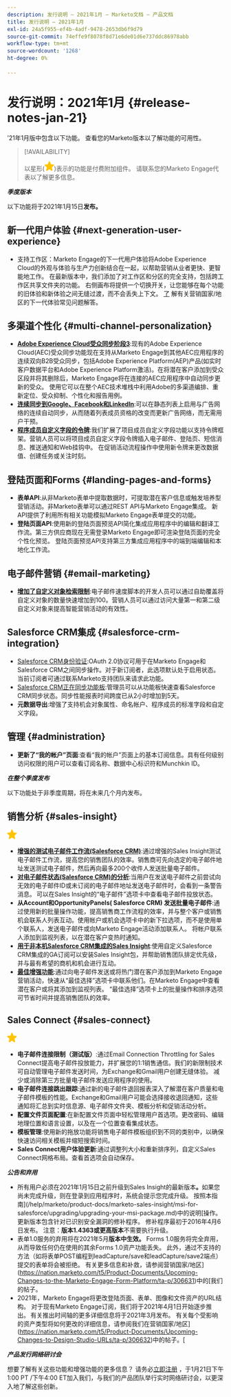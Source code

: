 ```yaml
---
description: 发行说明 — 2021年1月 — Marketo文档 — 产品文档
title: 发行说明 — 2021年1月
exl-id: 24a5f955-ef4b-4adf-9478-2653db6f9d79
source-git-commit: 74effe9f8078f8d71e6de01d6e737ddc86978abb
workflow-type: tm+mt
source-wordcount: '1268'
ht-degree: 0%

---
```


# 发行说明：2021年1月 {#release-notes-jan-21}

’21年1月版中包含以下功能。 查看您的Marketo版本以了解功能的可用性。

>[!AVAILABILITY]
>
>以星形(![(star)](assets/yellow-star.png))表示的功能是付费附加组件。 请联系您的Marketo Engage代表以了解更多信息。

**_季度版本_**

以下功能将于2021年1月15日&#x200B;**发布。**

## 新一代用户体验 {#next-generation-user-experience}

* 支持工作区：Marketo Engage的下一代用户体验将Adobe Experience Cloud的外观与体验与生产力创新结合在一起，以帮助营销从业者更快、更智能地工作。 在最新版本中，我们添加了对工作区和分区的完全支持，包括跨工作区共享文件夹的功能。 右侧画布将提供一个切换开关，让您能够在每个功能的旧体验和新体验之间无缝过渡，而不会丢失上下文。 [了](https://nation.marketo.com/t5/The-Next-Generation-Experience/Next-Generation-Experience-FAQ/ba-p/307124) 解有关营销国家/地区的下一代体验常见问题解答。

## 多渠道个性化 {#multi-channel-personalization}

* **[Adobe Experience Cloud受众同步阶段3](/help/marketo/product-docs/core-marketo-concepts/smart-lists-and-static-lists/static-lists/send-a-list-to-adobe-experience-cloud.md)**:现有的Adobe Experience Cloud(AEC)受众同步功能现在支持从Marketo Engage到其他AEC应用程序的连续双向B2B受众同步，包括Adobe Experience Platform(AEP)产品(如实时客户数据平台和Adobe Experience Platform激活)。在将潜在客户添加到受众区段并将其删除后，Marketo Engage将在连接的AEC应用程序中自动同步更新的受众。 使用它可以在整个AEC技术堆栈中利用Adobe的多渠道编排、重新定位、受众抑制、个性化和报告用例。
* **[连续同步到Google、Facebook和LinkedIn](/help/marketo/product-docs/demand-generation/ad-network-integrations/send-a-list-to-an-ad-network.md)**:可以在静态列表上启用与广告网络的连续自动同步，从而随着列表成员资格的改变而更新广告网络，而无需用户干预。
* **[程序成员自定义字段的令牌](/help/marketo/product-docs/core-marketo-concepts/programs/tokens/program-member-custom-field-tokens.md)**:我们扩展了项目成员自定义字段功能以支持令牌框架。营销人员可以将项目成员自定义字段令牌插入电子邮件、登陆页、短信消息、推送通知和Web挂钩中。 在促销活动流程操作中使用新令牌来更改数据值、创建任务或关注时刻。

## 登陆页面和Forms {#landing-pages-and-forms}

* **表单API**:从非Marketo表单中提取数据时，可提取潜在客户信息或触发培养型营销活动。非Marketo表单可以通过REST API与Marketo Engage集成。 新API提供了利用所有相关功能模拟Marketo Engage表单提交的功能。
* **登陆页面API**:使用新的登陆页面预览API简化集成应用程序中的编辑和翻译工作流。第三方供应商现在无需登录Marketo Engage即可渲染登陆页面的完全个性化预览。  登陆页面预览API支持第三方集成应用程序中的端到端编辑和本地化工作流。

## 电子邮件营销 {#email-marketing}

* **[增加了自定义对象检索限制](/help/marketo/product-docs/administration/email-setup/change-custom-object-retrieval-limits-in-velocity-scripting.md)**:电子邮件速度脚本的开发人员可以通过自助覆盖将自定义对象的数量快速增加到100。营销人员可以通过访问大量第一和第二级自定义对象来提高智能营销活动的有效性。

## Salesforce CRM集成 {#salesforce-crm-integration}

* [Salesforce CRM身份验证](/help/marketo/product-docs/crm-sync/salesforce-sync/log-in-using-oauth-2-0.md):OAuth 2.0协议可用于在Marketo Engage和Salesforce CRM之间同步操作。对于新订阅者，此选项默认处于启用状态。 当前订阅者可通过联系Marketo支持团队来请求此功能。
* [Salesforce CRM正在同步功能板](/help/marketo/product-docs/crm-sync/salesforce-sync/salesforce-sync-errors.md):管理员可以从功能板快速查看Salesforce CRM同步状态。同步性能报表时间跨度已从2小时增加到5天。
* **元数据导出**:增强了支持机会对象属性、命名帐户、程序成员的标准字段和自定义字段。

## 管理 {#administration}

* **更新了“我的帐户”页面**:查看“我的帐户”页面上的基本订阅信息。具有任何级别访问权限的用户可以查看订阅名称、数据中心标识符和Munchkin ID。

**_在整个季度发布_**

以下功能处于非季度周期，将在未来几个月内发布。

## 销售分析 {#sales-insight}

![（星号）](assets/yellow-star.png)

* **[增强的测试电子邮件工作流(Salesforce CRM)](/help/marketo/product-docs/marketo-sales-insight/msi-for-salesforce/features/actions-in-the-msi-panel/send-marketo-email/send-a-test-email.md)**:通过增强的Sales Insight测试电子邮件工作流，提高您的销售团队的效率。销售商可先向选定的电子邮件地址发送测试电子邮件，然后再向最多200个收件人发送批量电子邮件。
* **[对电子邮件状态(Salesforce CRM)的分析](/help/marketo/product-docs/marketo-sales-insight/msi-for-salesforce/features/tabs-in-the-msi-panel/email-tab.md)**:当用户在发送电子邮件之前尝试向无效的电子邮件ID或未订阅的电子邮件地址发送电子邮件时，会看到一条警告消息。 可以在Sales Insight的“电子邮件”选项卡中查看电子邮件投放状态。
* **从Account和OpportunityPanels( [](/help/marketo/product-docs/marketo-sales-insight/msi-for-salesforce/features/msi-feature-overview.md#account-layout) Salesforce CRM) [](/help/marketo/product-docs/marketo-sales-insight/msi-for-salesforce/features/msi-feature-overview.md#opportunity-layout) 发送批量电子邮件**:通过使用新的批量操作功能，提高销售商工作流程的效率，并与整个客户或销售机会联系人列表互动。使用帐户或机会选项卡中的新下拉选项，而不是使用单个联系人，发送电子邮件或向Marketo Engage活动添加联系人。 将帐户联系人添加到监视列表，以在潜在客户变热时通知。
* **[用于非本机Salesforce CRM集成的Sales Insight](/help/marketo/product-docs/marketo-sales-insight/sales-insight-for-non-native-salesforce-integrations.md)**:使用自定义Salesforce CRM集成的GA订阅可以安装Sales Insight包，并帮助销售团队排定优先级，并与最有希望的商机和机会进行互动。
* **[最佳增强功能](/help/marketo/product-docs/marketo-sales-insight/msi-for-salesforce/features/marketo-tab/best-bets.md)**:通过向电子邮件发送或将热门潜在客户添加到Marketo Engage营销活动，快速从“最佳选择”选项卡中联系他们。在Marketo Engage中查看潜在客户或将其添加到监视列表。 “最佳选择”选项卡上的批量操作和排序选项可节省时间并提高销售团队的效率。

## Sales Connect {#sales-connect}

![（星号）](assets/yellow-star.png)

* **电子邮件连接限制（测试版）**:通过Email Connection Throttling for Sales Connect提高电子邮件投放能力，并扩展您的1:1销售通信。我们的新限制技术可自动管理电子邮件发送时间，为Exchange和Gmail用户创建无缝体验。 减少或消除第三方批量电子邮件发送应用程序的使用。
* **电子邮件连接跳出跟踪**:通过新的电子邮件退回报表深入了解潜在客户质量和电子邮件模板的性能。Exchange和Gmail用户可能会选择接收退回通知，这些通知将汇总到实时信息源、电子邮件文件夹、模板分析和促销活动分析。
* **配置文件页面配置**:在新配置文件页面中轻松管理用户首选项。更改密码、编辑地理位置和语言设置，以及在一个位置查看集成状态。
* **模板管理**:使用新的拖放功能将销售电子邮件模板组织到不同的类别中，以确保快速访问相关模板并缩短搜索时间。
* **Sales Connect用户体验更新**:通过调整列大小和重新排序列，自定义Sales Connect网格布局。查看首选项会自动保存。

**_公告和弃用_**

* 所有用户必须在2021年1月15日之前升级到Sales Insight的最新版本&#x200B;**。**&#x200B;如果您尚未完成升级，则在登录到应用程序时，系统会提示您完成升级。 按照本指南](/help/marketo/product-docs/marketo-sales-insight/msi-for-salesforce/upgrading/upgrading-your-msi-package.md)中的说明[操作。 更新版本包含针对已识别安全漏洞的修补程序。 修补程序最初于2016年4月6日发布。 注意：**版本1.4363或更高版本**&#x200B;不需要执行升级。
* 表单1.0服务的弃用将在2021年5月&#x200B;**版本中生效。** Forms 1.0服务将完全弃用，从而导致任何仍在使用的其余Forms 1.0资产功能丢失。 此外，通过不支持的方法（如将表单POST编程到leadCapture/save和leadCapture/save2端点）提交的表单将会被拒绝。 有关更多信息和补救，请参阅营销国家/地区](https://nation.marketo.com/t5/Product-Documents/Upcoming-Changes-to-the-Marketo-Engage-Form-Platform/ta-p/306631)中的[我们的帖子。
* 2021年，Marketo Engage将更改登陆页面、表单、图像和文件资产的URL结构。 对于现有Marketo Engage订阅，我们将于2021年4月1日开始逐步推出。 有关推出时间轴的更多详细信息将于2021年3月发布。 有关每个受影响的资产类型将如何更改的详细信息，请参阅我们在营销国家/地区](https://nation.marketo.com/t5/Product-Documents/Upcoming-Changes-to-Design-Studio-URLs/ta-p/306632)中的帖子。[

**_产品发行网络研讨会_**

想要了解有关这些功能和增强功能的更多信息？ 请务必[立即注册](https://engage.marketo.com/January_21_Release_Webinar_Registration.html) ，于1月21日下午1:00 PT /下午4:00 ET加入我们，与我们的产品团队举行实时网络研讨会，以更深入地了解这些创新。
